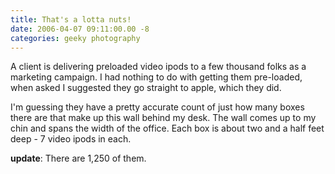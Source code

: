 ```yaml
---
title: That's a lotta nuts!
date: 2006-04-07 09:11:00.00 -8
categories: geeky photography
---
```

A client is delivering preloaded video ipods to a few thousand folks as a marketing campaign. I had nothing to do with getting them pre-loaded, when asked I suggested they go straight to apple, which they did.

I'm guessing they have a pretty accurate count of just how many boxes there are that make up this wall behind my desk. The wall comes up to my chin and spans the width of the office. Each box is about two and a half feet deep - 7 video ipods in each.

**update**: There are 1,250 of them.

